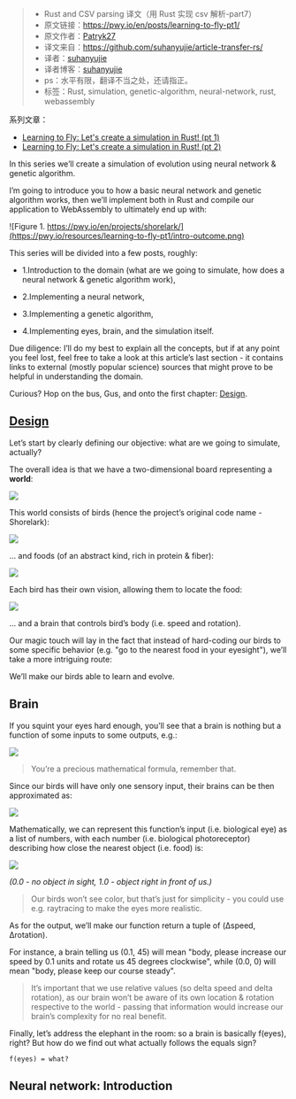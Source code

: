 >* Rust and CSV parsing 译文（用 Rust 实现 csv 解析-part7）
>* 原文链接：https://pwy.io/en/posts/learning-to-fly-pt1/
>* 原文作者：[Patryk27](https://github.com/Patryk27)
>* 译文来自：https://github.com/suhanyujie/article-transfer-rs/
>* 译者：[suhanyujie](https://github.com/suhanyujie)
>* 译者博客：[suhanyujie](https://ishenghuo.cnblogs.com/)
>* ps：水平有限，翻译不当之处，还请指正。
>* 标签：Rust, simulation,  genetic-algorithm, neural-network, rust, webassembly

系列文章：
* [Learning to Fly: Let's create a simulation in Rust! (pt 1)](https://pwy.io/en/posts/learning-to-fly-pt1/)
* [Learning to Fly: Let's create a simulation in Rust! (pt 2)](https://pwy.io/en/posts/learning-to-fly-pt2/)

In this series we’ll create a simulation of evolution using neural network & genetic algorithm.

I’m going to introduce you to how a basic neural network and genetic algorithm works, then we’ll implement both in Rust and compile our application to WebAssembly to ultimately end up with:

![Figure 1. https://pwy.io/en/projects/shorelark/](https://pwy.io/resources/learning-to-fly-pt1/intro-outcome.png)

This series will be divided into a few posts, roughly:

* 1.Introduction to the domain (what are we going to simulate, how does a neural network & genetic algorithm work),

* 2.Implementing a neural network,

* 3.Implementing a genetic algorithm,

* 4.Implementing eyes, brain, and the simulation itself.

Due diligence: I’ll do my best to explain all the concepts, but if at any point you feel lost, feel free to take a look at this article’s last section - it contains links to external (mostly popular science) sources that might prove to be helpful in understanding the domain.

Curious? Hop on the bus, Gus, and onto the first chapter: [Design](https://pwy.io/en/posts/learning-to-fly-pt1/#design).

## [Design](https://pwy.io/en/posts/learning-to-fly-pt1/#design)

Let’s start by clearly defining our objective: what are we going to simulate, actually?

The overall idea is that we have a two-dimensional board representing a **world**:

![](https://pwy.io/resources/learning-to-fly-pt1/design-1.png)

This world consists of birds (hence the project’s original code name - Shorelark):

![](https://pwy.io/resources/learning-to-fly-pt1/design-2.png)

... and foods (of an abstract kind, rich in protein & fiber):

![](https://pwy.io/resources/learning-to-fly-pt1/design-3.png)

Each bird has their own vision, allowing them to locate the food:

![](https://pwy.io/resources/learning-to-fly-pt1/design-4.png)

... and a brain that controls bird’s body (i.e. speed and rotation).

Our magic touch will lay in the fact that instead of hard-coding our birds to some specific behavior (e.g. "go to the nearest food in your eyesight"), we’ll take a more intriguing route:

We’ll make our birds able to learn and evolve.

## Brain

If you squint your eyes hard enough, you’ll see that a brain is nothing but a function of some inputs to some outputs, e.g.:

![](https://pwy.io/resources/learning-to-fly-pt1/brain-1.png)

>You’re a precious mathematical formula, remember that.

Since our birds will have only one sensory input, their brains can be then approximated as:

![](https://pwy.io/resources/learning-to-fly-pt1/brain-2.png)

Mathematically, we can represent this function’s input (i.e. biological eye) as a list of numbers, with each number (i.e. biological photoreceptor) describing how close the nearest object (i.e. food) is:

![](https://pwy.io/resources/learning-to-fly-pt1/brain-3.png)

_(0.0 - no object in sight, 1.0 - object right in front of us.)_

>Our birds won’t see color, but that’s just for simplicity - you could use e.g. raytracing to make the eyes more realistic.

As for the output, we’ll make our function return a tuple of (Δspeed, Δrotation).

For instance, a brain telling us (0.1, 45) will mean "body, please increase our speed by 0.1 units and rotate us 45 degrees clockwise", while (0.0, 0) will mean "body, please keep our course steady".

>It’s important that we use relative values (so delta speed and delta rotation), as our brain won’t be aware of its own location & rotation respective to the world - passing that information would increase our brain’s complexity for no real benefit.

Finally, let’s address the elephant in the room: so a brain is basically f(eyes), right? But how do we find out what actually follows the equals sign?

```
f(eyes) = what?
```

## Neural network: Introduction
